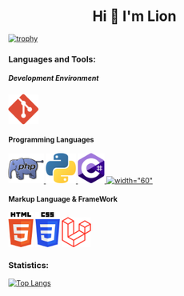
<h1 align="center">Hi 👋 I'm Lion</h1>
  
  [![trophy](https://github-profile-trophy.vercel.app/?username=lion-rion&theme=nord&title=Commit)](https://github.com/ryo-ma/github-profile-trophy)
  <h3 style="align-items: left;">Languages and Tools:</h3>
  <h5 style="align-items: left;">Development Environment</h5>
  <div style="align-items: left;">
    <a href="https://git-scm.com/" target="_blank"> <img src="img/git-icon.svg" alt=width="60" height="60"/> </a>
  </div>
  <h4 style="align-items: left;">Programming Languages</h4>
  <div style="align-items: left;">
  <a href="https://www.php.net/" target="_blank"> <img src="img/353261.png" alt=width="60" height="60"/> </a>
    <a href="https://www.python.org" target="_blank"> <img src="img/python.svg" alt=width="60" height="60"/> </a>
    <a href="https://docs.microsoft.com/en-us/dotnet/csharp/" target="_blank"> <img src="img/c-sharp (1).svg" alt=width="60" height="60"/> </a>
  <a href="https://docs.microsoft.com/ja-jp/cpp/c-language/c-language-reference?view=msvc-170" target="_blank"> <img src="https://cdn.icon-icons.com/icons2/2415/PNG/512/c_original_logo_icon_146611.png" alt=width="60" height="60"/> </a>

  </div>
  <h4 style="align-items: left;">Markup Language & FrameWork</h4>
  <div style="align-items: left;">
    <a href="https://html.spec.whatwg.org/#toc-introduction" target="_blank"><img src="img/html-5.svg"  alt=width="70" height="70"></a>
    <a href="https://www.w3.org/TR/CSS/" target="_blank"><img src="img/css-3.svg" alt="" alt=width="70" height="70" ></a>
    <a href="https://laravel.com/" target="_blank"> <img src="img/laravel.svg" alt=width="60" height="60"/> </a>

  </div>

   <h3 style="align-items: left;">Statistics:</h3> 



[![Top Langs](https://github-readme-stats.vercel.app/api/top-langs/?username=lion-rion)](https://github.com/anuraghazra/github-readme-stats)
